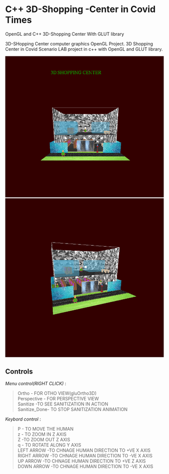 # C++ 3D-Shopping -Center in Covid Times
OpenGL and C++ 3D-Shopping Center With GLUT library


3D-SHopping Center computer graphics OpenGL Project.
3D Shopping Center in Covid Scenario  LAB project in c++ with OpenGL  and GLUT library.

![screenshot_35](https://github.com/Aashutosh3804/OpenglProject-/blob/main/Screenshot%202021-07-30%20095948.png)
![screenshot_36](https://github.com/Aashutosh3804/OpenglProject-/blob/main/Screenshot%202021-07-30%20100010.png)

## **Controls**

*Menu control(RIGHT CLICK)* : 
> Ortho - FOR OTHO VIEW(gluOrtho3D) <br />
> Perspective - FOR PERSPECTIVE VIEW <br />
> Sanitize -TO SEE SANITIZATION IN ACTION <br />
> Sanitize_Done- TO STOP SANITIZATION ANIMATION <br />

*Keybord control* : 
> P - TO MOVE THE HUMAN <br />
> z - TO ZOOM IN Z AXIS <br />
> Z -TO ZOOM OUT Z AXIS <br />
> q - TO ROTATE ALONG Y AXIS <br />
> LEFT ARROW -TO CHNAGE HUMAN DIRECTION TO +VE X AXIS <br/>
> RIGHT ARROW -TO CHNAGE HUMAN DIRECTION TO -VE X AXIS <br/>
> UP ARROW -TO CHNAGE HUMAN DIRECTION TO +VE Z AXIS <br/>
> DOWN ARROW -TO CHNAGE HUMAN DIRECTION TO -VE X AXIS <br/>
 

